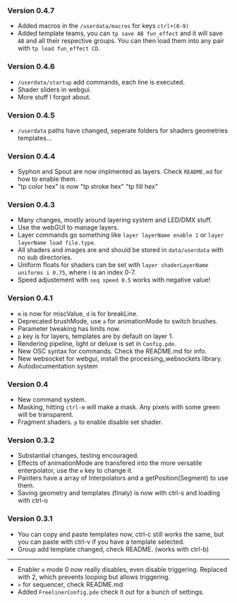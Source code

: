 ### Version 0.4.7
* Added macros in the `/userdata/macros` for keys `ctrl+(0-9)`
* Added template teams, you can `tp save AB fun_effect` and it will save `AB` and all their respective groups. You can then load them into any pair with `tp load fun_effect CD`.

### Version 0.4.6 ###
* `/userdata/startup` add commands, each line is executed.
* Shader sliders in webgui.
* More stuff I forgot about.

### Version 0.4.5 ###
 * `/userdata` paths have changed, seperate folders for shaders geometries templates...

### Version 0.4.4 ###
 * Syphon and Spout are now implmented as layers. Check `README.md` for how to enable them.
 * "tp color hex" is now "tp stroke hex" "tp fill hex"

### Version 0.4.3 ###
 * Many changes, mostly around layering system and LED/DMX stuff.
 * Use the webGUI to manage layers.
 * Layer commands go something like `layer layerName enable 1` or `layer layerName load file.type`.
 * All shaders and images are and should be stored in `data/userdata` with no sub directories.
 * Uniform floats for shaders can be set with `layer shaderLayerName uniforms i 0.75`, where i is an index 0-7.
 * Speed adjustement with `seq speed 0.5` works with negative value!

### Version 0.4.1 ###
 * `m` is now for miscValue, `d` is for breakLine.
 * Deprecated brushMode, use `a` for animationMode to switch brushes.
 * Parameter tweaking has limits now.
 * `p` key is for layers, templates are by default on layer 1.
 * Rendering pipeline, light or deluxe is set in `Config.pde`.
 * New OSC syntax for commands. Check the README.md for info.
 * New websocket for webgui, install the processing_websockets library.
 * Autodocumentation system

### Version 0.4 ###
 * New command system.
 * Masking, hitting `ctrl-m` will make a mask. Any pixels with some green will be transparent.
 * Fragment shaders. `p` to enable disable set shader.

### Version 0.3.2 ###
 * Substantial changes, testing encouraged.
 * Effects of animationMode are transfered into the more versatile enterpolator, use the `e` key to change it.
 * Painters have a array of Interpolators and a getPosition(Segment) to use them.
 * Saving geometry and templates (finaly) is now with ctrl-s and loading with ctrl-o

### Version 0.3.1 ###
* You can copy and paste templates now, ctrl-c still works the same, but you can paste with ctrl-v if you have a template selected.
* Group add template changed, check README. (works with ctrl-b)
-------
* Enabler `e` mode 0 now really disables, even disable triggering. Replaced with 2, which prevents looping but allows triggering.
* `>` for sequencer, check README.md
* Added `FreelinerConfig.pde` check it out for a bunch of settings.

